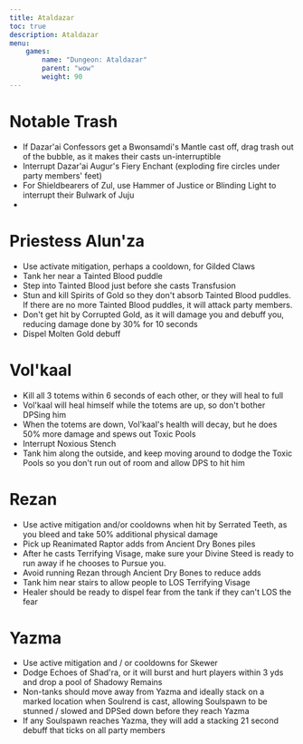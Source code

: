 ```yaml
---
title: Ataldazar
toc: true
description: Ataldazar
menu:
    games:
        name: "Dungeon: Ataldazar"
        parent: "wow"
        weight: 90
---
```


# Notable Trash

* If Dazar'ai Confessors get a Bwonsamdi's Mantle cast off, drag trash out of the bubble, as it makes their casts un-interruptible
* Interrupt Dazar'ai Augur's Fiery Enchant (exploding fire circles under party members' feet)
* For Shieldbearers of Zul, use Hammer of Justice or Blinding Light to interrupt their Bulwark of Juju
* 

# Priestess Alun'za

* Use activate mitigation, perhaps a cooldown, for Gilded Claws
* Tank her near a Tainted Blood puddle
* Step into Tainted Blood just before she casts Transfusion
* Stun and kill Spirits of Gold so they don't absorb Tainted Blood puddles. If there are no more Tainted Blood puddles, it will attack party members.
* Don't get hit by Corrupted Gold, as it will damage you and debuff you, reducing damage done by 30% for 10 seconds
* Dispel Molten Gold debuff

# Vol'kaal

* Kill all 3 totems within 6 seconds of each other, or they will heal to full
* Vol'kaal will heal himself while the totems are up, so don't bother DPSing him
* When the totems are down, Vol'kaal's health will decay, but he does 50% more damage and spews out Toxic Pools
* Interrupt Noxious Stench
* Tank him along the outside, and keep moving around to dodge the Toxic Pools so you don't run out of room and allow DPS to hit him

# Rezan

* Use active mitigation and/or cooldowns when hit by Serrated Teeth, as you bleed and take 50% additional physical damage
* Pick up Reanimated Raptor adds from Ancient Dry Bones piles
* After he casts Terrifying Visage, make sure your Divine Steed is ready to run away if he chooses to Pursue you.
* Avoid running Rezan through Ancient Dry Bones to reduce adds
* Tank him near stairs to allow people to LOS Terrifying Visage
* Healer should be ready to dispel fear from the tank if they can't LOS the fear

# Yazma

* Use active mitigation and / or cooldowns for Skewer
* Dodge Echoes of Shad'ra, or it will burst and hurt players within 3 yds and drop a pool of Shadowy Remains
* Non-tanks should move away from Yazma and ideally stack on a marked location when Soulrend is cast, allowing Soulspawn to be stunned / slowed and DPSed down before they reach Yazma
* If any Soulspawn reaches Yazma, they will add a stacking 21 second debuff that ticks on all party members